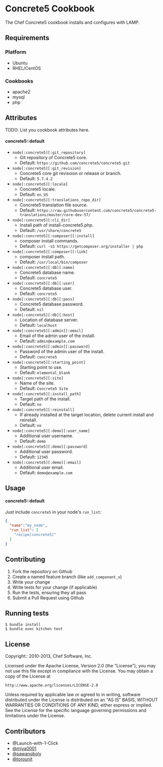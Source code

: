 Concrete5 Cookbook
==================

The Chef Concrete5 cookbook installs and configures with LAMP.

Requirements
------------

### Platform

* Ubuntu
* RHEL/CentOS

### Cookbooks

* apache2
* mysql
* php

Attributes
----------
TODO: List you cookbook attributes here.

#### concrete5::default

* `node[:concrete5][:git_repository]`
    * Git repository of Concrete5 core.
    * Default: `https://github.com/concrete5/concrete5.git`
* `node[:concrete5][:git_revision]`
    * Concrete5 core git revisoion or release or branch.
    * Default: `5.7.4.2`
* `node[:concrete5][:locale]`
    * Concrete5 locale.
    * Default: `en_US`
* `node[:concrete5][:translations_repo_dir]`
    * Concrete5 translation file source.
    * Default: `https://raw.githubusercontent.com/concrete5/concrete5-translations/master/core-dev-57/`
* `node[:concrete5][:cli_dir]`
    * Install path of install-concrete5.php.
    * Default: `/usr/share/concrete5`
* `node[:concrete5][:composer][:install]`
    * composer install commands.
    * Default: `curl -sS https://getcomposer.org/installer | php`
* `node[:concrete5][:composer][:link]`
    * composer install path.
    * Default: `/usr/local/bin/composer`
* `node[:concrete5][:db][:name]`
    * Concrete5 database name.
    * Default: `concrete5`
* `node[:concrete5][:db][:user]`
    * Concrete5 database user.
    * Default: `concrete5`
* `node[:concrete5][:db][:pass]`
    * Concrete5 database password.
    * Default: `nil`
* `node[:concrete5][:db][:host]`
    * Location of database server.
    * Default: `localhost`
* `node[:concrete5][:admin][:email]`
    * Email of the admin user of the install.
    * Default: `admin@example.com`
* `node[:concrete5][:admin][:password]`
    * Password of the admin user of the install.
    * Default: `concrete5`
* `node[:concrete5][:starting_point]`
    * Starting point to use.
    * Default: `elemental_blank`
* `node[:concrete5][:site]`
    * Name of the site.
    * Default: `Concrete5 Site`
* `node[:concrete5][:install_path]`
    * Target path of the install.
    * Default: `no`
* `node[:concrete5][:reinstall]`
    * If already installed at the target location, delete current install and reinstall.
    * Default: `no`
* `node[:concrete5][:demo][:user_name]`
    * Additional user username.
    * Default: `demo`
* `node[:concrete5][:demo][:password]`
    * Additional user password.
    * Default: `12345`
* `node[:concrete5][:demo][:email]`
    * Additional user email.
    * Default: `demo@example.com`


Usage
-----
#### concrete5::default

Just include `concrete5` in your node's `run_list`:

```json
{
  "name":"my_node",
  "run_list": [
    "recipe[concrete5]"
  ]
}
```

Contributing
------------

1. Fork the repository on Github
2. Create a named feature branch (like `add_component_x`)
3. Write your change
4. Write tests for your change (if applicable)
5. Run the tests, ensuring they all pass
6. Submit a Pull Request using Github

## Running tests

```
$ bundle install
$ bundle exec kitchen test
```

License
-------------------

Copyright:: 2010-2013, Chef Software, Inc.

Licensed under the Apache License, Version 2.0 (the "License");
you may not use this file except in compliance with the License.
You may obtain a copy of the License at

    http://www.apache.org/licenses/LICENSE-2.0

Unless required by applicable law or agreed to in writing, software
distributed under the License is distributed on an "AS IS" BASIS,
WITHOUT WARRANTIES OR CONDITIONS OF ANY KIND, either express or implied.
See the License for the specific language governing permissions and
limitations under the License.

Contributors
------------

* @Launch-with-1-Click
* [@miya0001](https://github.com/miya0001)
* [@sawanoboly](https://github.com/sawanoboly)
* [@torounit](https://github.com/torounit)
